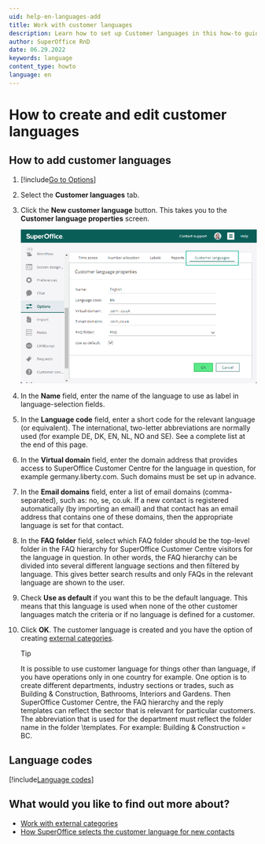 ```yaml
---
uid: help-en-languages-add
title: Work with customer languages
description: Learn how to set up Customer languages in this how-to guide.
author: SuperOffice RnD
date: 06.29.2022
keywords: language
content_type: howto
language: en
---
```


# How to create and edit customer languages

## How to add customer languages

1. [!include[Go to Options](../includes/open-options.md)]

2. Select the **Customer languages** tab.

3. Click the **New customer language** button. This takes you to the **Customer language properties** screen.

    ![You can set up a new language in the Customer language properties dialog -screenshot][img1]

4. In the **Name** field, enter the name of the language to use as label in language-selection fields.

5. In the **Language code** field, enter a short code for the relevant language (or equivalent). The international, two-letter abbreviations are normally used (for example DE, DK, EN, NL, NO and SE). See a complete list at the end of this page.

6. In the **Virtual domain** field, enter the domain address that provides access to SuperOffice Customer Centre for the language in question, for example germany.liberty.com. Such domains must be set up in advance.

7. In the **Email domains** field, enter a list of email domains (comma-separated), such as: no, se, co.uk. If a new contact is registered automatically (by importing an email) and that contact has an email address that contains one of these domains, then the appropriate language is set for that contact.

8. In the **FAQ folder** field, select which FAQ folder should be the top-level folder in the FAQ hierarchy for SuperOffice Customer Centre visitors for the language in question. In other words, the FAQ hierarchy can be divided into several different language sections and then filtered by language. This gives better search results and only FAQs in the relevant language are shown to the user.

9. Check **Use as default** if you want this to be the default language. This means that this language is used when none of the other customer languages match the criteria or if no language is defined for a customer.

10. Click **OK**. The customer language is created and you have the option of creating [external categories][1].

    > [!TIP]
    > It is possible to use customer language for things other than language, if you have operations only in one country for example. One option is to create different departments, industry sections or trades, such as Building & Construction, Bathrooms, Interiors and Gardens. Then SuperOffice Customer Centre, the FAQ hierarchy and the reply templates can reflect the sector that is relevant for particular customers. The abbreviation that is used for the department must reflect the folder name in the folder \\templates. For example: Building & Construction = BC.

## Language codes

[!include[Language codes](includes/language-codes.md)]

## What would you like to find out more about?

* [Work with external categories][1]
* [How SuperOffice selects the customer language for new contacts][2]

<!-- Referenced links -->
[1]: external-categories.md
[2]: select-language.md

<!-- Referenced images -->
[img1]: ../../../../../media/loc/en/admin/customer-centre-language.png
